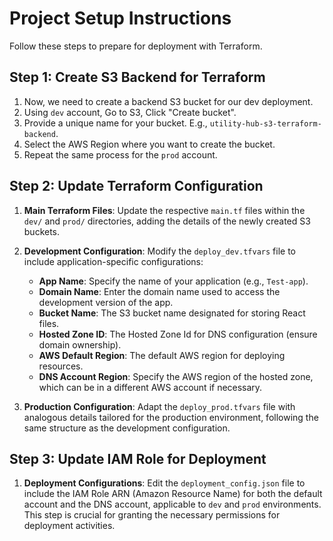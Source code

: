 # Project Setup Instructions

Follow these steps to prepare for deployment with Terraform.


## Step 1: Create S3 Backend for Terraform

1. Now, we need to create a backend S3 bucket for our dev deployment.
2. Using `dev` account, Go to S3, Click "Create bucket".
3. Provide a unique name for your bucket. E.g., `utility-hub-s3-terraform-backend`.
4. Select the AWS Region where you want to create the bucket.
5. Repeat the same process for the `prod` account.

## Step 2: Update Terraform Configuration

1. **Main Terraform Files**: Update the respective `main.tf` files within the `dev/` and `prod/` directories, adding the details of the newly created S3 buckets.

2. **Development Configuration**: Modify the `deploy_dev.tfvars` file to include application-specific configurations:
   - **App Name**: Specify the name of your application (e.g., `Test-app`).
   - **Domain Name**: Enter the domain name used to access the development version of the app.
   - **Bucket Name**: The S3 bucket name designated for storing React files.
   - **Hosted Zone ID**: The Hosted Zone Id for DNS configuration (ensure domain ownership).
   - **AWS Default Region**: The default AWS region for deploying resources.
   - **DNS Account Region**: Specify the AWS region of the hosted zone, which can be in a different AWS account if necessary.

3. **Production Configuration**: Adapt the `deploy_prod.tfvars` file with analogous details tailored for the production environment, following the same structure as the development configuration.

## Step 3: Update IAM Role for Deployment


1. **Deployment Configurations**: Edit the `deployment_config.json` file to include the IAM Role ARN (Amazon Resource Name) for both the default account and the DNS account, applicable to `dev` and `prod` environments. This step is crucial for granting the necessary permissions for deployment activities.

